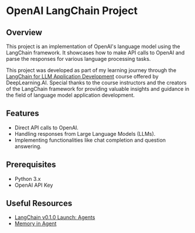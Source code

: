 # OpenAI LangChain Project

## Overview
This project is an implementation of OpenAI's language model using the LangChain framework. It showcases how to make API calls to OpenAI and parse the responses for various language processing tasks.

This project was developed as part of my learning journey through the [LangChain for LLM Application Development](https://learn.deeplearning.ai/courses/langchain) course offered by DeepLearning.AI. Special thanks to the course instructors and the creators of the LangChain framework for providing valuable insights and guidance in the field of language model application development.

## Features
- Direct API calls to OpenAI.
- Handling responses from Large Language Models (LLMs).
- Implementing functionalities like chat completion and question answering.

## Prerequisites
- Python 3.x
- OpenAI API Key

## Useful Resources
- [LangChain v0.1.0 Launch: Agents](https://www.youtube.com/watch?v=08qXj9w-CG4)
- [Memory in Agent](https://python.langchain.com/docs/modules/memory/agent_with_memory)